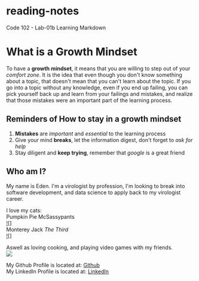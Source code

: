 # reading-notes
Code 102 - Lab-01b Learning Markdown

# What is a Growth Mindset

To have a **growth mindset**, it means that you are willing to step out of your <em>comfort zone</em>.
It is the idea that even though you don't know something about a topic, that doesn't mean that you can't learn about the topic. 
If you go into a topic without any knowledge, even if you end up failing, you can pick yourself back up and learn from your failings and mistakes, and realize that those mistakes were an important part of the learning process. 

## Reminders of How to stay in a growth mindset

1. **Mistakes** are <em>important</em> and <em>essential</em> to the learning process
2. Give your mind **breaks**, let the information digest, don't forget to <em>ask for help</em>
3. Stay diligent and **keep trying**, remember that <em>google</em> is a great friend


## Who am I?

My name is Eden. 
I'm a virologist by profession, I'm looking to break into software development, and data science to apply back to my virologist career.

I love my cats: <br>
Pumpkin Pie McSassypants <br>
[![]](https://github.com/eden-brekke/reading-notes/blob/main/237272219_1199336533884232_1302703919507046087_n.jpg) <br>
Monterey Jack <em>The Third</em> <br>
[![]](https://github.com/eden-brekke/reading-notes/blob/main/268024169_1358846637886415_6077591389068869970_n.jpg) <br>

Aswell as loving cooking, and playing video games with my friends. <br>
![](https://github.com/eden-brekke/reading-notes/blob/main/bigscarytank.png) <br>

My Github Profile is located at: [Github](https://github.com/eden-brekke) <br>
My LinkedIn Profile is located at: [LinkedIn](https://www.linkedin.com/in/eden-brekke-b418a122a/)
